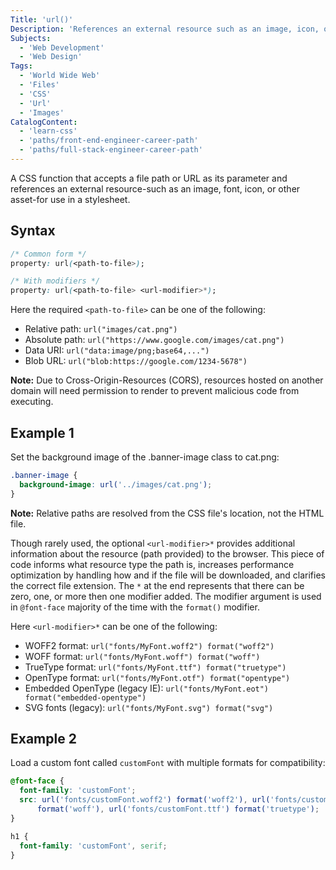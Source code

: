 ```yaml
---
Title: 'url()'
Description: 'References an external resource such as an image, icon, or other asset provided by the file path or URL.'
Subjects:
  - 'Web Development'
  - 'Web Design'
Tags:
  - 'World Wide Web'
  - 'Files'
  - 'CSS'
  - 'Url'
  - 'Images'
CatalogContent:
  - 'learn-css'
  - 'paths/front-end-engineer-career-path'
  - 'paths/full-stack-engineer-career-path'
---
```


A CSS function that accepts a file path or URL as its parameter and references an external resource-such as an image, font, icon, or other asset-for use in a stylesheet.

## Syntax

```css
/* Common form */
property: url(<path-to-file>);

/* With modifiers */
property: url(<path-to-file> <url-modifier>*);
```

Here the required `<path-to-file>` can be one of the following:

- Relative path: `url("images/cat.png")`
- Absolute path: `url("https://www.google.com/images/cat.png")`
- Data URI: `url("data:image/png;base64,...")`
- Blob URL: `url("blob:https://google.com/1234-5678")`

**Note:** Due to Cross-Origin-Resources (CORS), resources hosted on another domain will need permission to render to prevent malicious code from executing.

## Example 1

Set the background image of the .banner-image class to cat.png:

```css
.banner-image {
  background-image: url('../images/cat.png');
}
```

**Note:** Relative paths are resolved from the CSS file's location, not the HTML file.

Though rarely used, the optional `<url-modifier>*` provides additional information about the resource (path provided) to the browser. This piece of code informs what resource type the path is, increases performance optimization by handling how and if the file will be downloaded, and clarifies the correct file extension. The `*` at the end represents that there can be zero, one, or more then one modifier added. The modifier argument is used in `@font-face` majority of the time with the `format()` modifier.

Here `<url-modifier>*` can be one of the following:

- WOFF2 format: `url("fonts/MyFont.woff2") format("woff2")`
- WOFF format: `url("fonts/MyFont.woff") format("woff")`
- TrueType format: `url("fonts/MyFont.ttf") format("truetype")`
- OpenType format: `url("fonts/MyFont.otf") format("opentype")`
- Embedded OpenType (legacy IE): `url("fonts/MyFont.eot") format("embedded-opentype")`
- SVG fonts (legacy): `url("fonts/MyFont.svg") format("svg")`

## Example 2

Load a custom font called `customFont` with multiple formats for compatibility:

```css
@font-face {
  font-family: 'customFont';
  src: url('fonts/customFont.woff2') format('woff2'), url('fonts/customFont.woff')
      format('woff'), url('fonts/customFont.ttf') format('truetype');
}

h1 {
  font-family: 'customFont', serif;
}
```
